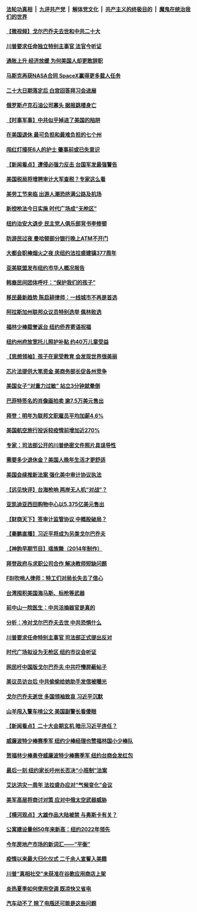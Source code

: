 ####  [法轮功真相](../../../../basic/blob/master/README.md?t=09020101) &nbsp;|&nbsp; [九评共产党](../../../../9ping.md/blob/master/README.md?t=09020101) &nbsp;|&nbsp; [解体党文化](../../../../jtdwh.md/blob/master/README.md?t=09020101)  &nbsp;|&nbsp; [共产主义的终极目的](../../../../gczydzjmd.md/blob/master/README.md?t=09020101) &nbsp;|&nbsp; [魔鬼在统治我们的世界](../../../../mgztzwmdsj.md/blob/master/README.md?t=09020101) 

#### [【微视频】戈尔巴乔夫去世和中共二十大](../pages/nsc412/n13814943.md?t=09020101) 

#### [川普要求任命独立特别主事官 法官今听证](../pages/nsc412/n13815522.md?t=09020101) 

#### [通胀上升 经济放缓 为何美国人却更敢辞职](../pages/nsc412/n13815533.md?t=09020101) 

#### [马斯克再获NASA合同 SpaceX赢得更多载人任务](../pages/nsc412/n13815408.md?t=09020101) 

#### [二十大日期落定后 白宫回答拜习会进展](../pages/nsc412/n13815440.md?t=09020101) 

#### [俄罗斯卢克石油公司寡头 据报跳楼身亡](../pages/nsc412/n13815384.md?t=09020101) 

#### [【时事军事】中共似乎掉进了美国的陷阱](../pages/nsc412/n13814851.md?t=09020101) 

#### [在美国退休 最可负担和最难负担的七个州](../pages/nsc412/n13814782.md?t=09020101) 

#### [闯红灯撞死6人的护士 肇事前或已失意识](../pages/nsc412/n13815182.md?t=09020101) 

#### [【新闻看点】遭侵必强力反击 台国军发最强警告](../pages/nsc412/n13814177.md?t=09020101) 

#### [美国税局将增聘审计大军查税？专家这么看](../pages/nsc412/n13815013.md?t=09020101) 

#### [美劳工节来临 出游人潮恐挤满公路及机场](../pages/nsc412/n13815164.md?t=09020101) 

#### [新控枪法今日实施 时代广场成“无枪区”](../pages/nsc412/n13815128.md?t=09020101) 

#### [纽约治安大退步 民主党人俱乐部背书李修顿](../pages/nsc412/n13815139.md?t=09020101) 

#### [防游民过夜 曼哈顿部分银行晚上ATM不开门](../pages/nsc412/n13815126.md?t=09020101) 

#### [大都会职棒烟火之夜 庆纽约法拉盛建镇377周年](../pages/nsc412/n13815147.md?t=09020101) 

#### [亚美联盟发布纽约市华人概况报告](../pages/nsc412/n13815149.md?t=09020101) 

#### [韩裔民间团体呼吁：“保护我们的孩子”](../pages/nsc412/n13815153.md?t=09020101) 

#### [移民最新趋势 陈启耕律师：一线城市不再是首选](../pages/nsc412/n13815117.md?t=09020101) 

#### [阿拉斯加州联邦众议员特别选举 佩林败选](../pages/nsc412/n13815007.md?t=09020101) 

#### [福林少棒载誉返台 纽约侨界寄语祝福](../pages/nsc412/n13815123.md?t=09020101) 

#### [纽约州府放宽托儿照护补贴 约40万儿童受益](../pages/nsc412/n13815101.md?t=09020101) 

#### [【思想领袖】孩子在家受教育 会发现世界很美丽](../pages/nsc412/n13804700.md?t=09020101) 

#### [芯片法提供大笔资金 美商务部长促各州竞争](../pages/nsc412/n13815011.md?t=09020101) 

#### [美国女子“对重力过敏” 站立3分钟就晕倒](../pages/nsc412/n13815012.md?t=09020101) 

#### [巴菲特签名的肖像画拍卖 逾7.5万美元售出](../pages/nsc412/n13814955.md?t=09020101) 

#### [拜登：明年为联邦文职雇员平均加薪4.6%](../pages/nsc412/n13814919.md?t=09020101) 

#### [美国航空旅行投诉较疫情前增加近270%](../pages/nsc412/n13815002.md?t=09020101) 

#### [专家：司法部公开的川普绝密文件照片具误导性](../pages/nsc412/n13814951.md?t=09020101) 

#### [需要多少退休金？美国人晚年生活才更舒适](../pages/nsc412/n13814983.md?t=09020101) 

#### [美国会续推新法案 强化美中审计协议执法](../pages/nsc412/n13814874.md?t=09020101) 

#### [【远见快评】台海枪响 两岸无人机“对战”？](../pages/nsc412/n13814936.md?t=09020101) 

#### [亚凯迪亚西田购物中心以5.375亿美元售出](../pages/nsc412/n13814854.md?t=09020101) 

#### [【财商天下】签审计监管协议 中概股破局？](../pages/nsc412/n13814835.md?t=09020101) 

#### [【秦鹏直播】习近平将成为另类戈尔巴乔夫](../pages/nsc412/n13814934.md?t=09020101) 

#### [【神韵早期节目】瑶族舞（2014年制作）](../pages/nsc412/n13814916.md?t=09020101) 

#### [拜登政府与求职公司合作 解决教师短缺问题](../pages/nsc412/n13814834.md?t=09020101) 

#### [FBI吹哨人律师：特工们对局长失去了信心](../pages/nsc412/n13814840.md?t=09020101) 

#### [台湾囤积美国海马斯、标枪等武器](../pages/nsc412/n13814844.md?t=09020101) 

#### [前中山一院医生：中共活摘器官是真的](../pages/nsc412/n13814861.md?t=09020101) 

#### [分析：冷对戈尔巴乔夫去世 中共恐惧什么](../pages/nsc412/n13814778.md?t=09020101) 

#### [川普要求任命特别主事官 司法部正式提出反对](../pages/nsc412/n13814757.md?t=09020101) 

#### [时代广场拟设为无枪区 纽约市议会听证](../pages/nsc412/n13814231.md?t=09020101) 

#### [网民吁中国版戈尔巴乔夫 中共吓懵屏蔽帖子](../pages/nsc412/n13814733.md?t=09020101) 

#### [美议员访台后 中共偷偷给她助手发信被曝光](../pages/nsc412/n13814672.md?t=09020101) 

#### [戈尔巴乔夫逝世 多国领袖致哀 习近平沉默](../pages/nsc412/n13814454.md?t=09020101) 

#### [山羊闯入警车啃公文 美国副警长看傻眼](../pages/nsc412/n13814172.md?t=09020101) 

#### [【新闻看点】二十大会期玄机 暗示习近平连任？](../pages/nsc412/n13814069.md?t=09020101) 

#### [威廉波特少棒赛季军 纽约少棒经理也赞福林国小少棒队](../pages/nsc412/n13814268.md?t=09020101) 

#### [贺福林少棒勇夺威廉波特少棒赛季军 纽约台商会发红包](../pages/nsc412/n13814276.md?t=09020101) 

#### [最后一刻 纽约家长吁州长否决“小班制”法案](../pages/nsc412/n13814229.md?t=09020101) 

#### [艾达洪灾一周年 法拉盛办应对“气候变化”会议](../pages/nsc412/n13814288.md?t=09020101) 

#### [美军高层将商讨对策 应对中俄太空武器威胁](../pages/nsc412/n13814201.md?t=09020101) 

#### [【横河观点】大雄作品大陆被禁 与奥斯卡有关？](../pages/nsc412/n13814137.md?t=09020101) 

#### [公寓建设量创50年来新高：纽约2022年领先](../pages/nsc412/n13814200.md?t=09020101) 

#### [今年房地产市场的新词汇——“平衡”](../pages/nsc412/n13814160.md?t=09020101) 

#### [疫情以来最大归化仪式 二千余人宣誓入美籍](../pages/nsc412/n13814175.md?t=09020101) 

#### [川普“真相社交”未获准在谷歌应用商店上架](../pages/nsc412/n13814028.md?t=09020101) 

#### [炎热夏季如何使用空调 既凉快又省电](../pages/nsc412/n13814165.md?t=09020101) 

#### [汽车动不了 除了电瓶还可能是这些问题](../pages/nsc412/n13814153.md?t=09020101) 

